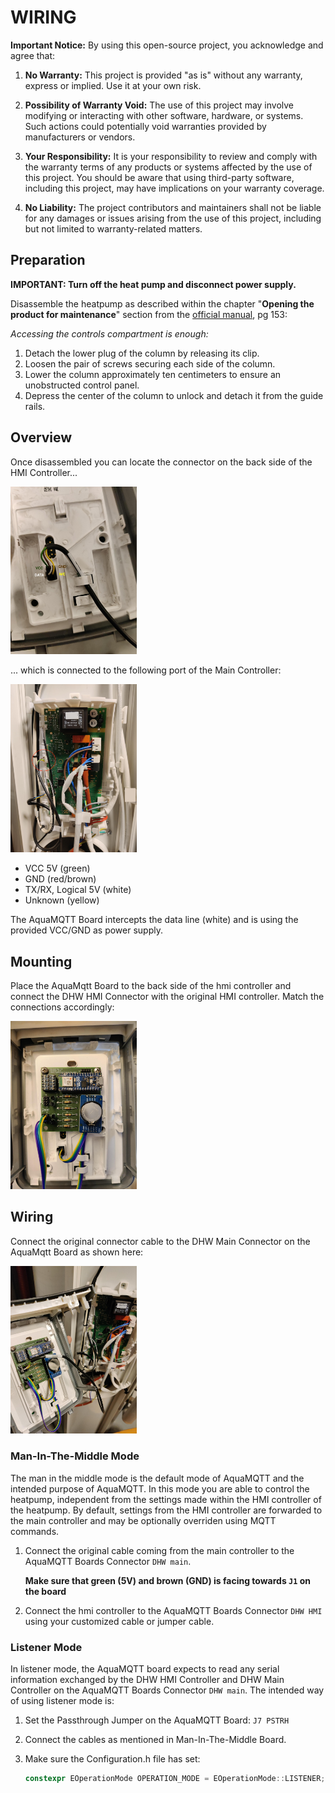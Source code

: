 # WIRING

**Important Notice:** By using this open-source project, you acknowledge and agree that:

1. **No Warranty:** This project is provided "as is" without any warranty, express or implied. Use it at your own risk.

2. **Possibility of Warranty Void:** The use of this project may involve modifying or interacting with other software, hardware, or systems. Such actions could potentially void warranties provided by manufacturers or vendors.

3. **Your Responsibility:** It is your responsibility to review and comply with the warranty terms of any products or systems affected by the use of this project. You should be aware that using third-party software, including this project, may have implications on your warranty coverage.

4. **No Liability:** The project contributors and maintainers shall not be liable for any damages or issues arising from the use of this project, including but not limited to warranty-related matters.

## Preparation

**IMPORTANT: Turn off the heat pump and disconnect power supply.**

Disassemble the heatpump as described within the chapter "**Opening the product for maintenance**" section from the [official manual](https://www.windhager.com/fileadmin/PDF_Documents/Produktprospekte/Bedienungsanleitung_AquaWIN_Air_273-203.pdf), pg 153:

*Accessing the controls compartment is enough:*

1. Detach the lower plug of the column by releasing its clip.
2. Loosen the pair of screws securing each side of the column.
3. Lower the column approximately ten centimeters to ensure an unobstructed control panel.
4. Depress the center of the column to unlock and detach it from the guide rails.

## Overview

Once disassembled you can locate the connector on the back side of the HMI Controller...

<img src="img/hmi_controller_back.jpg?raw=true" width=40% height=40%>

... which is connected to the following port of the Main Controller:

<img src="img/main_controller.jpg?raw=true" width=40% height=40%>

- VCC 5V (green)
- GND (red/brown)
- TX/RX, Logical 5V (white)
- Unknown (yellow)

The AquaMQTT Board intercepts the data line (white) and is using the provided VCC/GND as power supply.

## Mounting

Place the AquaMqtt Board to the back side of the hmi controller and connect the DHW HMI Connector with the original HMI controller. Match the connections accordingly:

<img src="img/installed.jpg?raw=true" width=40% height=40%>

## Wiring

Connect the original connector cable to the DHW Main Connector on the AquaMqtt Board as shown here:

<img src="img/wired_up.jpg?raw=true" width=40% height=40%>

### Man-In-The-Middle Mode

The man in the middle mode is the default mode of AquaMQTT and the intended purpose of AquaMQTT. In this mode you are able to control the heatpump, independent from the settings made within the HMI controller of the heatpump. By default, settings from the HMI controller are forwarded to the main controller and may be optionally overriden using MQTT commands.

1. Connect the original cable coming from the main controller to the AquaMQTT Boards Connector `DHW main`.

    **Make sure that green (5V) and brown (GND) is facing towards `J1` on the board**

2. Connect the hmi controller to the AquaMQTT Boards Connector `DHW HMI` using your customized cable or jumper cable. 

### Listener Mode

In listener mode, the AquaMQTT board expects to read any serial information exchanged by the DHW HMI Controller and DHW Main Controller on the AquaMQTT Boards Connector `DHW main`. The intended way of using listener mode is:

1. Set the Passthrough Jumper on the AquaMQTT Board: `J7 PSTRH`

2. Connect the cables as mentioned in Man-In-The-Middle Board.

3. Make sure the Configuration.h file has set:

    ```c++
    constexpr EOperationMode OPERATION_MODE = EOperationMode::LISTENER;
    ```
